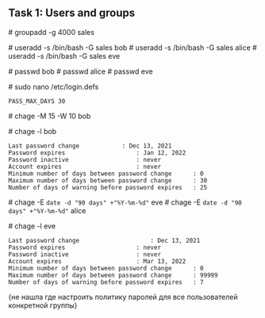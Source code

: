 ## Task 1: Users and groups

\# groupadd -g 4000 sales


\# useradd -s /bin/bash -G sales bob
\# useradd -s /bin/bash -G sales alice
\# useradd -s /bin/bash -G sales eve


\# passwd bob
\# passwd alice 
\# passwd eve


\# sudo nano /etc/login.defs

```
PASS_MAX_DAYS 30
```

\# chage -M 15 -W 10 bob <br/>

\# chage -l bob

```
Last password change			: Dec 13, 2021
Password expires					: Jan 12, 2022
Password inactive					: never
Account expires						: never
Minimum number of days between password change		: 0
Maximum number of days between password change		: 30
Number of days of warning before password expires	: 25
```

\# chage -E `date -d "90 days" +"%Y-%m-%d"` eve
\# chage -E `date -d "90 days" +"%Y-%m-%d"` alice <br/>

\# chage -l eve 

````
Last password change					: Dec 13, 2021
Password expires					: never
Password inactive					: never
Account expires						: Mar 13, 2022
Minimum number of days between password change		: 0
Maximum number of days between password change		: 99999
Number of days of warning before password expires	: 7
````

{не нашла где настроить политику паролей для все пользователей конкретной группы}

